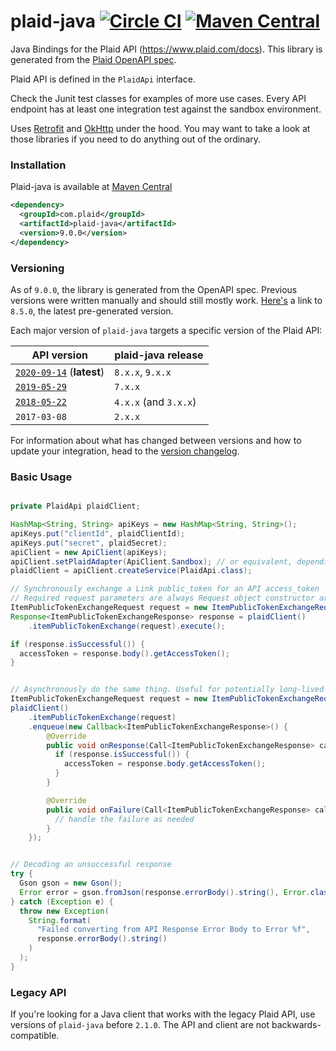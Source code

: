 # plaid-java [![Circle CI](https://circleci.com/gh/plaid/plaid-java.svg?style=svg&circle-token=4ed876775bc0ac7fba18124bc835a9e82dab0c53)](https://app.circleci.com/pipelines/github/plaid/plaid-java) [![Maven Central](https://maven-badges.herokuapp.com/maven-central/com.plaid/plaid-java/badge.svg)](https://maven-badges.herokuapp.com/maven-central/com.plaid/plaid-java)

Java Bindings for the Plaid API (https://www.plaid.com/docs). This library is generated from the [Plaid OpenAPI spec](https://github.com/plaid/plaid-openapi).

Plaid API is defined in the `PlaidApi` interface.

Check the Junit test classes for examples of more use cases. Every API endpoint has at
least one integration test against the sandbox environment.

Uses [Retrofit](https://github.com/square/retrofit) and [OkHttp](https://github.com/square/okhttp) under
the hood. You may want to take a look at those libraries if you need to do anything out of the ordinary.

### Installation

Plaid-java is available at [Maven Central](https://search.maven.org/#search%7Cga%7C1%7Cplaid-java)

```xml
<dependency>
  <groupId>com.plaid</groupId>
  <artifactId>plaid-java</artifactId>
  <version>9.0.0</version>
</dependency>
```

### Versioning

As of `9.0.0`, the library is generated from the OpenAPI spec. Previous versions were written manually and should still mostly work. [Here's](https://github.com/plaid/plaid-java/releases/tag/plaid-java-8.5.0) a link to `8.5.0`, the latest pre-generated version.

Each major version of `plaid-java` targets a specific version of the Plaid API:

| API version                                         | plaid-java release    |
| --------------------------------------------------- | --------------------- |
| [`2020-09-14`][api-version-2020-09-14] (**latest**) | `8.x.x`, `9.x.x`      |
| [`2019-05-29`][api-version-2019-05-29]              | `7.x.x`               |
| [`2018-05-22`][api-version-2018-05-22]              | `4.x.x` (and `3.x.x`) |
| `2017-03-08`                                        | `2.x.x`               |

For information about what has changed between versions and how to update your integration, head to the [version changelog][version-changelog].

### Basic Usage

```java

private PlaidApi plaidClient;

HashMap<String, String> apiKeys = new HashMap<String, String>();
apiKeys.put("clientId", plaidClientId);
apiKeys.put("secret", plaidSecret);
apiClient = new ApiClient(apiKeys);
apiClient.setPlaidAdapter(ApiClient.Sandbox); // or equivalent, depending on which environment you're calling into
plaidClient = apiClient.createService(PlaidApi.class);

// Synchronously exchange a Link public_token for an API access_token
// Required request parameters are always Request object constructor arguments
ItemPublicTokenExchangeRequest request = new ItemPublicTokenExchangeRequest().publicToken("the_link_public_token");
Response<ItemPublicTokenExchangeResponse> response = plaidClient()
    .itemPublicTokenExchange(request).execute();

if (response.isSuccessful()) {
  accessToken = response.body().getAccessToken();
}


// Asynchronously do the same thing. Useful for potentially long-lived calls.
ItemPublicTokenExchangeRequest request = new ItemPublicTokenExchangeRequest().publicToken(publicToken);
plaidClient()
    .itemPublicTokenExchange(request)
    .enqueue(new Callback<ItemPublicTokenExchangeResponse>() {
        @Override
        public void onResponse(Call<ItemPublicTokenExchangeResponse> call, Response<ItemPublicTokenExchangeResponse> response) {
          if (response.isSuccessful()) {
            accessToken = response.body.getAccessToken();
          }
        }

        @Override
        public void onFailure(Call<ItemPublicTokenExchangeResponse> call, Throwable t) {
          // handle the failure as needed
        }
    });


// Decoding an unsuccessful response
try {
  Gson gson = new Gson();
  Error error = gson.fromJson(response.errorBody().string(), Error.class);
} catch (Exception e) {
  throw new Exception(
    String.format(
      "Failed converting from API Response Error Body to Error %f",
      response.errorBody().string()
    )
  );
}
```

### Legacy API

If you're looking for a Java client that works with the legacy Plaid API, use
versions of `plaid-java` before `2.1.0`. The API and client are not backwards-compatible.

[version-changelog]: https://plaid.com/docs/api/versioning/
[api-version-2018-05-22]: https://plaid.com/docs/api/versioning/#2018-05-22
[api-version-2019-05-29]: https://plaid.com/docs/api/versioning/#2019-05-29
[api-version-2020-09-14]: https://plaid.com/docs/api/versioning/#2020-09-14
